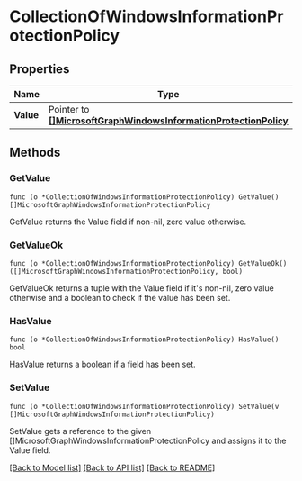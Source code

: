 # CollectionOfWindowsInformationProtectionPolicy

## Properties

Name | Type | Description | Notes
------------ | ------------- | ------------- | -------------
**Value** | Pointer to [**[]MicrosoftGraphWindowsInformationProtectionPolicy**](microsoft.graph.windowsInformationProtectionPolicy.md) |  | [optional] 

## Methods

### GetValue

`func (o *CollectionOfWindowsInformationProtectionPolicy) GetValue() []MicrosoftGraphWindowsInformationProtectionPolicy`

GetValue returns the Value field if non-nil, zero value otherwise.

### GetValueOk

`func (o *CollectionOfWindowsInformationProtectionPolicy) GetValueOk() ([]MicrosoftGraphWindowsInformationProtectionPolicy, bool)`

GetValueOk returns a tuple with the Value field if it's non-nil, zero value otherwise
and a boolean to check if the value has been set.

### HasValue

`func (o *CollectionOfWindowsInformationProtectionPolicy) HasValue() bool`

HasValue returns a boolean if a field has been set.

### SetValue

`func (o *CollectionOfWindowsInformationProtectionPolicy) SetValue(v []MicrosoftGraphWindowsInformationProtectionPolicy)`

SetValue gets a reference to the given []MicrosoftGraphWindowsInformationProtectionPolicy and assigns it to the Value field.


[[Back to Model list]](../README.md#documentation-for-models) [[Back to API list]](../README.md#documentation-for-api-endpoints) [[Back to README]](../README.md)


